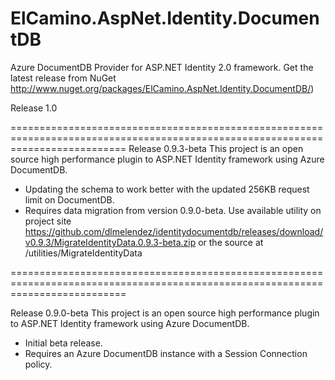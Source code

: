 ElCamino.AspNet.Identity.DocumentDB
==================

Azure DocumentDB Provider for ASP.NET Identity 2.0 framework. Get the latest release from NuGet http://www.nuget.org/packages/ElCamino.AspNet.Identity.DocumentDB/)

  Release 1.0
  
================================================================================================================================
  Release 0.9.3-beta This project is an open source high performance plugin to ASP.NET Identity framework using Azure DocumentDB.
  * Updating the schema to work better with the updated 256KB request limit on DocumentDB. 
  * Requires data migration from version 0.9.0-beta. Use available utility on project site https://github.com/dlmelendez/identitydocumentdb/releases/download/v0.9.3/MigrateIdentityData.0.9.3-beta.zip or the source at /utilities/MigrateIdentityData 

================================================================================================================================

  Release 0.9.0-beta This project is an open source high performance plugin to ASP.NET Identity framework using Azure DocumentDB.
  * Initial beta release.
  * Requires an Azure DocumentDB instance with a Session Connection policy.


